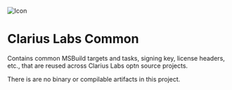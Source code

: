 ![Icon](https://raw.github.com/clariuslabs/common/master/ClariusLabs.png)

Clarius Labs Common
======

Contains common MSBuild targets and tasks, signing key, license headers, etc., that are reused across Clarius Labs optn source projects.

There is are no binary or compilable artifacts in this project.
